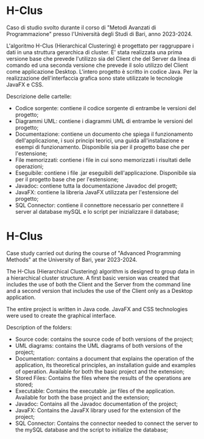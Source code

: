 # H-Clus

Caso di studio svolto durante il corso di "Metodi Avanzati di Programmazione" presso l'Università degli Studi di Bari, anno 2023-2024.

L'algoritmo H-Clus (Hierarchical Clustering) è progettato per raggruppare i dati in una struttura gerarchica di cluster.
E' stata realizzata una prima versione base che prevede l'utilizzo sia del Client che del Server da linea di comando ed una seconda versione che prevede il solo utilizzo del Client come applicazione Desktop. 
L'intero progetto è scritto in codice Java. Per la realizzazione dell'interfaccia grafica sono state utilizzate le tecnologie JavaFX e CSS.

Descrizione delle cartelle:

* Codice sorgente: contiene il codice sorgente di entrambe le versioni del progetto;
* Diagrammi UML: contiene i diagrammi UML di entrambe le versioni del progetto;
* Documentazione: contiene un documento che spiega il funzionamento dell'applicazione, i suoi principi teorici, una guida all'installazione e esempi di funzionamento. Disponibile sia per il progetto base che per l'estensione;
* File memorizzati: contiene i file in cui sono memorizzati i risultati delle operazioni;
* Eseguibile: contiene i file .jar eseguibili dell'applicazione. Disponibile sia per il progetto base che per l'estensione;
* Javadoc: contiene tutta la documentazione Javadoc del progett; 
* JavaFX: contiene la libreria JavaFX utilizzata per l'estensione del progetto;
* SQL Connector: contiene il connettore necessario per connettere il server al database mySQL e lo script per inizializzare il database; 

# H-Clus

Case study carried out during the course of "Advanced Programming Methods" at the University of Bari, year 2023-2024.

The H-Clus (Hierarchical Clustering) algorithm is designed to group data in a hierarchical cluster structure.
A first basic version was created that includes the use of both the Client and the Server from the command line and a second version that includes the use of the Client only as a Desktop application.

The entire project is written in Java code. JavaFX and CSS technologies were used to create the graphical interface.

Description of the folders:

* Source code: contains the source code of both versions of the project;
* UML diagrams: contains the UML diagrams of both versions of the project;
* Documentation: contains a document that explains the operation of the application, its theoretical principles, an installation guide and examples of operation. Available for both the basic project and the extension;
* Stored Files: Contains the files where the results of the operations are stored;
* Executable: Contains the executable .jar files of the application. Available for both the base project and the extension;
* Javadoc: Contains all the Javadoc documentation of the project;
* JavaFX: Contains the JavaFX library used for the extension of the project;
* SQL Connector: Contains the connector needed to connect the server to the mySQL database and the script to initialize the database;
